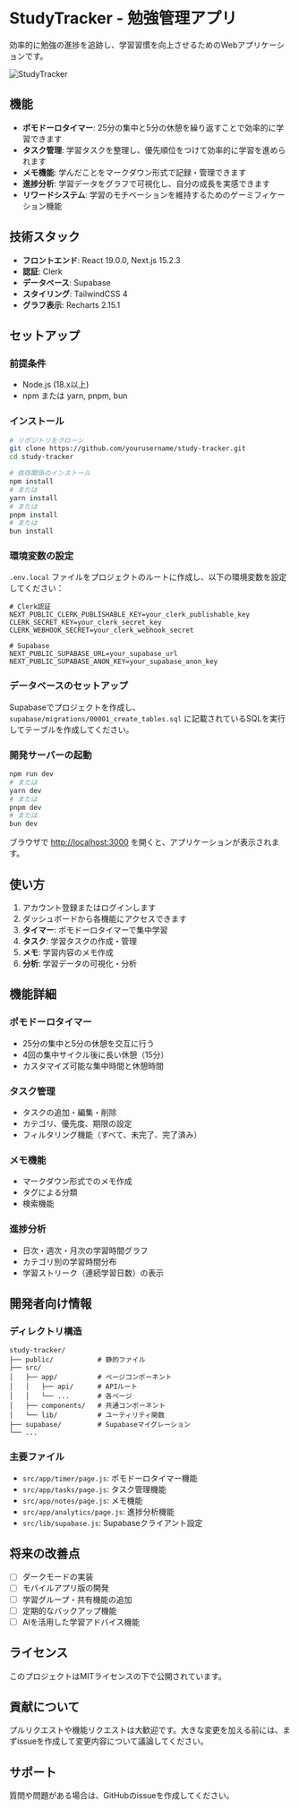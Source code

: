 # StudyTracker - 勉強管理アプリ

効率的に勉強の進捗を追跡し、学習習慣を向上させるためのWebアプリケーションです。

![StudyTracker](https://api.placeholder.com/400/320)

## 機能

- **ポモドーロタイマー**: 25分の集中と5分の休憩を繰り返すことで効率的に学習できます
- **タスク管理**: 学習タスクを整理し、優先順位をつけて効率的に学習を進められます
- **メモ機能**: 学んだことをマークダウン形式で記録・管理できます
- **進捗分析**: 学習データをグラフで可視化し、自分の成長を実感できます
- **リワードシステム**: 学習のモチベーションを維持するためのゲーミフィケーション機能

## 技術スタック

- **フロントエンド**: React 19.0.0, Next.js 15.2.3
- **認証**: Clerk
- **データベース**: Supabase
- **スタイリング**: TailwindCSS 4
- **グラフ表示**: Recharts 2.15.1

## セットアップ

### 前提条件

- Node.js (18.x以上)
- npm または yarn, pnpm, bun

### インストール

```bash
# リポジトリをクローン
git clone https://github.com/yourusername/study-tracker.git
cd study-tracker

# 依存関係のインストール
npm install
# または
yarn install
# または
pnpm install
# または
bun install
```

### 環境変数の設定

`.env.local` ファイルをプロジェクトのルートに作成し、以下の環境変数を設定してください：

```
# Clerk認証
NEXT_PUBLIC_CLERK_PUBLISHABLE_KEY=your_clerk_publishable_key
CLERK_SECRET_KEY=your_clerk_secret_key
CLERK_WEBHOOK_SECRET=your_clerk_webhook_secret

# Supabase
NEXT_PUBLIC_SUPABASE_URL=your_supabase_url
NEXT_PUBLIC_SUPABASE_ANON_KEY=your_supabase_anon_key
```

### データベースのセットアップ

Supabaseでプロジェクトを作成し、`supabase/migrations/00001_create_tables.sql` に記載されているSQLを実行してテーブルを作成してください。

### 開発サーバーの起動

```bash
npm run dev
# または
yarn dev
# または
pnpm dev
# または
bun dev
```

ブラウザで [http://localhost:3000](http://localhost:3000) を開くと、アプリケーションが表示されます。

## 使い方

1. アカウント登録またはログインします
2. ダッシュボードから各機能にアクセスできます
3. **タイマー**: ポモドーロタイマーで集中学習
4. **タスク**: 学習タスクの作成・管理
5. **メモ**: 学習内容のメモ作成
6. **分析**: 学習データの可視化・分析

## 機能詳細

### ポモドーロタイマー
- 25分の集中と5分の休憩を交互に行う
- 4回の集中サイクル後に長い休憩（15分）
- カスタマイズ可能な集中時間と休憩時間

### タスク管理
- タスクの追加・編集・削除
- カテゴリ、優先度、期限の設定
- フィルタリング機能（すべて、未完了、完了済み）

### メモ機能
- マークダウン形式でのメモ作成
- タグによる分類
- 検索機能

### 進捗分析
- 日次・週次・月次の学習時間グラフ
- カテゴリ別の学習時間分布
- 学習ストリーク（連続学習日数）の表示

## 開発者向け情報

### ディレクトリ構造

```
study-tracker/
├── public/           # 静的ファイル
├── src/
│   ├── app/          # ページコンポーネント
│   │   ├── api/      # APIルート
│   │   └── ...       # 各ページ
│   ├── components/   # 共通コンポーネント
│   └── lib/          # ユーティリティ関数
├── supabase/         # Supabaseマイグレーション
└── ...
```

### 主要ファイル

- `src/app/timer/page.js`: ポモドーロタイマー機能
- `src/app/tasks/page.js`: タスク管理機能
- `src/app/notes/page.js`: メモ機能
- `src/app/analytics/page.js`: 進捗分析機能
- `src/lib/supabase.js`: Supabaseクライアント設定

## 将来の改善点

- [ ] ダークモードの実装
- [ ] モバイルアプリ版の開発
- [ ] 学習グループ・共有機能の追加
- [ ] 定期的なバックアップ機能
- [ ] AIを活用した学習アドバイス機能

## ライセンス

このプロジェクトはMITライセンスの下で公開されています。

## 貢献について

プルリクエストや機能リクエストは大歓迎です。大きな変更を加える前には、まずissueを作成して変更内容について議論してください。

## サポート

質問や問題がある場合は、GitHubのissueを作成してください。
